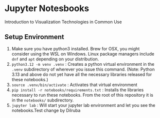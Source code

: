 # Jupyter Notesbooks
Introduction to Visualization Technologies in Common Use

## Setup Environment
1. Make sure you have python3 installed. Brew for OSX, you might consider using the WSL on Windows. Linux package managers include `dnf` and `apt` depending on your distribution. 
2. `python3.12 -m venv .venv` : Creates a python virtual environment in the `.venv` subdirectory of wherever you issue this command. (Note: Python 3.13 and above do not yet have all the necessary libraries released for these notebooks.)
3. `source .venv/bin/activate` : Activates that virtual environment 
4. `pip install -r notebooks/requirements.txt` : Installs the libraries necessary to run these notebooks. From the root of this repository it is in the `notebooks/` subdirectory. 
5. `jupyter lab` : Will start your jupyter lab environment and let you see the notebooks.Test change by Dilruba
